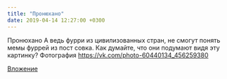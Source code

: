 ```yaml
---
title: "Пронюхано"
date: 2019-04-14 12:27:00 +0300
---
```


Пронюхано
А ведь фурри из цивилизованных стран, не смогут понять мемы фуррей из пост совка. Как думайте, что они подумают видя эту картинку?
Фотография
https://vk.com/photo-60440134_456259380

[Вложение](https://vk.com/photo-60440134_456259380)
